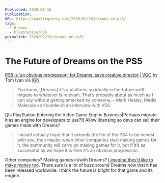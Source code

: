 ```yaml
---
Published: 2020-02-16
Publication: 
URL: https://maxfrequency.net/2020/02/16/dreams-on-ps5/
tags:
  - Dreams
  - PlayStation/PS5
permalink: 2020/02/16/dreams-on-ps5/
---
```

# The Future of Dreams on the PS5

[PS5 is ‘an obvious progression’ for Dreams, says creative director | VGC](https://www.videogameschronicle.com/news/dreams-ps5-version-release-media-molecule/) by Tom Ivan via [IGN](https://www.ign.com/articles/dreams-on-ps5-is-the-obvious-next-step-if-its-successful)

>You know, [Dreams] it’s a platform, so ideally in the future we’ll migrate to whatever is relevant. That’s probably about as much as I can say without getting smacked by someone. 
>– Mark Healey, Media Molecule co-founder in an interview with VGC

[[Is PlayStation Entering the Video Game Engine Business|Perhaps migrate it as an engine for developers to use?]] Allow licensing so devs can sell their games made with Dreams?

>I would actually hope that it extends the life of the PS4 to be honest with you, then maybe when other companies start making games for it, the community will carry on making games for it, but if it’s as successful as we hope it is then it’s an obvious progression.

Other companies? Making games in/with Dreams? [I imagine they’d like to make money too](https://www.theverge.com/2020/2/14/21136244/dreams-ps4-game-creation-tool-exposure-problem-curation-media-molecule). There sure is a lot of buzz around Dreams now that it has been released worldwide. I think the future is bright for that game and its engine.